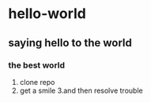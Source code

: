 # hello-world
## saying hello to the world 
### the best world
1. clone repo
2. get a smile 
3.and then resolve trouble
